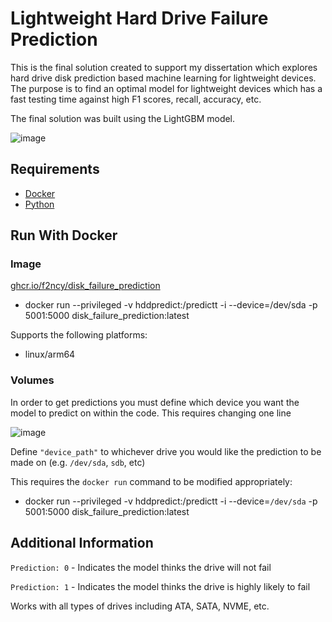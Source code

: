 # Lightweight Hard Drive Failure Prediction

This is the final solution created to support my dissertation which explores hard drive disk prediction based machine learning for lightweight devices. The purpose is to find an optimal model for lightweight devices which has a fast testing time against high F1 scores, recall, accuracy, etc.

The final solution was built using the LightGBM model.

![image](https://github.com/F2ncy/HDD-Prediction/assets/78828685/901e789c-b0f0-4c82-a062-4646dde1bfac)

## Requirements
- [Docker](https://pimylifeup.com/raspberry-pi-docker/)
- [Python](https://www.python.org/downloads/)

## Run With Docker
### Image
[ghcr.io/f2ncy/disk_failure_prediction](https://ghcr.io/f2ncy/disk_failure_prediction)

- docker run --privileged -v hddpredict:/predictt -i --device=/dev/sda -p 5001:5000 disk_failure_prediction:latest

Supports the following platforms:
- linux/arm64

### Volumes
In order to get predictions you must define which device you want the model to predict on within the code. This requires changing one line

![image](https://github.com/F2ncy/HDD-Prediction/assets/78828685/de5af1c6-eda4-41e8-ae51-7d2db1616c80)

Define ``"device_path"`` to whichever drive you would like the prediction to be made on (e.g. ``/dev/sda``, ``sdb``, etc)

This requires the ``docker run`` command to be modified appropriately:

- docker run --privileged -v hddpredict:/predictt -i --device=``/dev/sda`` -p 5001:5000 disk_failure_prediction:latest

## Additional Information
``Prediction: 0`` - Indicates the model thinks the drive will not fail

``Prediction: 1`` - Indicates the model thinks the drive is highly likely to fail

Works with all types of drives including ATA, SATA, NVME, etc.
